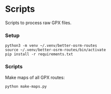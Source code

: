 # Scripts

Scripts to process raw GPX files.

### Setup 

```
python3 -m venv ~/.venv/better-osrm-routes
source ~/.venv/better-osrm-routes/bin/activate
pip install -r requirements.txt
```

### Scripts

Make maps of all GPX routes:

```
python make-maps.py
```
